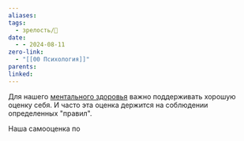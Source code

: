 ```yaml
---
aliases: 
tags:
  - зрелость/🌱
date:
  - - 2024-08-11
zero-link:
  - "[[00 Психология]]"
parents: 
linked:
---
```

Для нашего [ментального здоровья](Ментальное%20здоровье.md) важно поддерживать хорошую оценку себя. И часто эта оценка держится на соблюдении определенных "правил".

Наша самооценка по 

